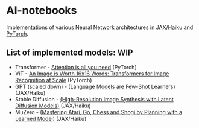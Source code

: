 # AI-notebooks

Implementations of various Neural Network architectures in [JAX/Haiku](https://github.com/deepmind/dm-haiku/tree/c18be3df5e85796492f2915af261b5517f12bacc) 
and [PyTorch](https://pytorch.org/).


## List of implemented models: WIP
- Transformer - [Attention is all you need](https://arxiv.org/abs/1706.03762) (PyTorch)
- ViT - [An Image is Worth 16x16 Words: Transformers for Image Recognition at Scale](https://arxiv.org/abs/2010.11929) (PyTorch)
- GPT (scaled down) - [(Language Models are Few-Shot Learners)](https://arxiv.org/abs/2005.14165) (JAX/Haiku)
- Stable Diffusion - [(High-Resolution Image Synthesis with Latent Diffusion Models)](https://arxiv.org/abs/2112.10752) (JAX/Haiku)
- MuZero - [(Mastering Atari, Go, Chess and Shogi by Planning with a Learned Model)](https://arxiv.org/abs/1911.08265) (JAX/Haiku)
